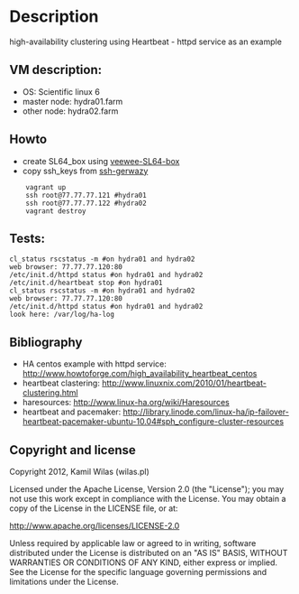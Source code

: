# Description

high-availability clustering using Heartbeat - httpd service as an example

## VM description:

 - OS: Scientific linux 6
 - master node: hydra01.farm
 - other node: hydra02.farm

## Howto

 - create SL64_box using [veewee-SL64-box](https://github.com/wilas/veewee-SL64-box)
 - copy ssh_keys from [ssh-gerwazy](https://github.com/wilas/ssh-gerwazy)

```
    vagrant up
    ssh root@77.77.77.121 #hydra01
    ssh root@77.77.77.122 #hydra02
    vagrant destroy
```

## Tests:

    cl_status rscstatus -m #on hydra01 and hydra02
    web browser: 77.77.77.120:80
    /etc/init.d/httpd status #on hydra01 and hydra02
    /etc/init.d/heartbeat stop #on hydra01
    cl_status rscstatus -m #on hydra01 and hydra02
    web browser: 77.77.77.120:80
    /etc/init.d/httpd status #on hydra01 and hydra02
    look here: /var/log/ha-log

## Bibliography

- HA centos example with httpd service: http://www.howtoforge.com/high_availability_heartbeat_centos
- heartbeat clastering: http://www.linuxnix.com/2010/01/heartbeat-clustering.html
- haresources: http://www.linux-ha.org/wiki/Haresources
- heartbeat and pacemaker: http://library.linode.com/linux-ha/ip-failover-heartbeat-pacemaker-ubuntu-10.04#sph_configure-cluster-resources

## Copyright and license

Copyright 2012, Kamil Wilas (wilas.pl)

Licensed under the Apache License, Version 2.0 (the "License");
you may not use this work except in compliance with the License.
You may obtain a copy of the License in the LICENSE file, or at:

   http://www.apache.org/licenses/LICENSE-2.0

Unless required by applicable law or agreed to in writing, software
distributed under the License is distributed on an "AS IS" BASIS,
WITHOUT WARRANTIES OR CONDITIONS OF ANY KIND, either express or implied.
See the License for the specific language governing permissions and
limitations under the License.

